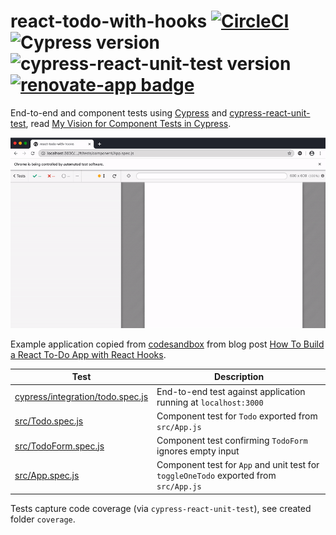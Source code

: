 # react-todo-with-hooks [![CircleCI](https://circleci.com/gh/bahmutov/react-todo-with-hooks/tree/master.svg?style=svg)](https://circleci.com/gh/bahmutov/react-todo-with-hooks/tree/master) ![Cypress version](https://img.shields.io/badge/cypress-4.12.1-brightgreen) ![cypress-react-unit-test version](https://img.shields.io/badge/cypress--react--unit--test-4.16.4-brightgreen) [![renovate-app badge][renovate-badge]][renovate-app]

End-to-end and component tests using [Cypress](http://github.com/cypress-io/cypress) and [cypress-react-unit-test](https://github.com/bahmutov/cypress-react-unit-test), read [My Vision for Component Tests in Cypress](https://glebbahmutov.com/blog/my-vision-for-component-tests/).

![App component test](images/app-test.gif)

Example application copied from [codesandbox](https://codesandbox.io/s/oj3qm2zq06) from blog post [How To Build a React To-Do App with React Hooks](https://www.digitalocean.com/community/tutorials/how-to-build-a-react-to-do-app-with-react-hooks).

Test | Description
--- | ---
[cypress/integration/todo.spec.js](cypress/integration/todo.spec.js) | End-to-end test against application running at `localhost:3000`
[src/Todo.spec.js](src/Todo.spec.js) | Component test for `Todo` exported from `src/App.js`
[src/TodoForm.spec.js](src/TodoForm.spec.js) | Component test confirming `TodoForm` ignores empty input
[src/App.spec.js](src/App.spec.js) | Component test for `App` and unit test for `toggleOneTodo` exported from `src/App.js`

Tests capture code coverage (via `cypress-react-unit-test`), see created folder `coverage`.

[renovate-badge]: https://img.shields.io/badge/renovate-app-blue.svg
[renovate-app]: https://renovateapp.com/
